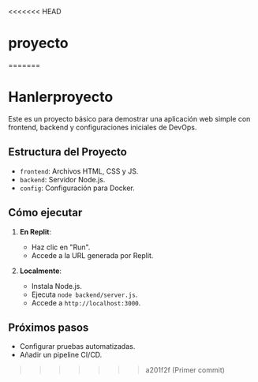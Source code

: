 <<<<<<< HEAD
# proyecto
=======
# Hanlerproyecto

Este es un proyecto básico para demostrar una aplicación web simple con frontend, backend y configuraciones iniciales de DevOps.

## Estructura del Proyecto
- `frontend`: Archivos HTML, CSS y JS.
- `backend`: Servidor Node.js.
- `config`: Configuración para Docker.

## Cómo ejecutar
1. **En Replit**:
   - Haz clic en "Run".
   - Accede a la URL generada por Replit.

2. **Localmente**:
   - Instala Node.js.
   - Ejecuta `node backend/server.js`.
   - Accede a `http://localhost:3000`.

## Próximos pasos
- Configurar pruebas automatizadas.
- Añadir un pipeline CI/CD.
>>>>>>> a201f2f (Primer commit)
